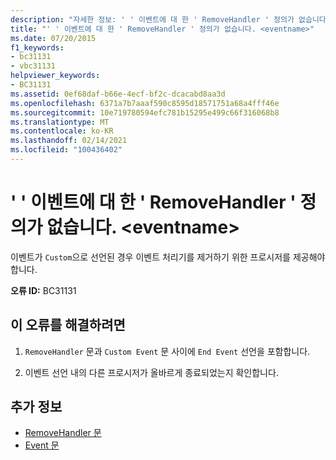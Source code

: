 ```yaml
---
description: "자세한 정보: ' ' 이벤트에 대 한 ' RemoveHandler ' 정의가 없습니다. <eventname>"
title: "' ' 이벤트에 대 한 ' RemoveHandler ' 정의가 없습니다. <eventname>"
ms.date: 07/20/2015
f1_keywords:
- bc31131
- vbc31131
helpviewer_keywords:
- BC31131
ms.assetid: 0ef68daf-b66e-4ecf-bf2c-dcacabd8aa3d
ms.openlocfilehash: 6371a7b7aaaf590c8595d18571751a68a4fff46e
ms.sourcegitcommit: 10e719780594efc781b15295e499c66f316068b8
ms.translationtype: MT
ms.contentlocale: ko-KR
ms.lasthandoff: 02/14/2021
ms.locfileid: "100436402"
---
```

# <a name="removehandler-definition-missing-for-event-eventname"></a>' ' 이벤트에 대 한 ' RemoveHandler ' 정의가 없습니다. \<eventname>

이벤트가 `Custom`으로 선언된 경우 이벤트 처리기를 제거하기 위한 프로시저를 제공해야 합니다.  
  
 **오류 ID:** BC31131  
  
## <a name="to-correct-this-error"></a>이 오류를 해결하려면  
  
1. `RemoveHandler` 문과 `Custom Event` 문 사이에 `End Event` 선언을 포함합니다.  
  
2. 이벤트 선언 내의 다른 프로시저가 올바르게 종료되었는지 확인합니다.  
  
## <a name="see-also"></a>추가 정보

- [RemoveHandler 문](../language-reference/statements/removehandler-statement.md)
- [Event 문](../language-reference/statements/event-statement.md)
